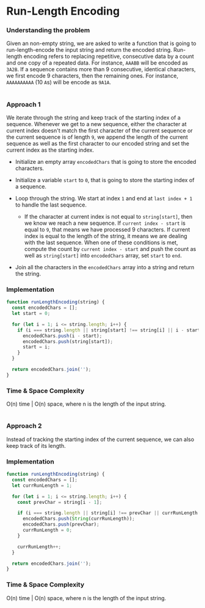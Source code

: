 # Run-Length Encoding

### Understanding the problem

Given an non-empty string, we are asked to write a function that is going to run-length-encode the input string and return the encoded string. Run-length encoding refers to replacing repetitive, consecutive data by a count and one copy of a repeated data. For instance, `AAABB` will be encoded as `3A2B`. If a sequence contains more than 9 consecutive, identical characters, we first encode 9 characters, then the remaining ones. For instance, `AAAAAAAAAA` (10 `A`s) will be encode as `9A1A`.

#

### Approach 1

We iterate through the string and keep track of the starting index of a sequence. Whenever we get to a new sequence, either the character at current index doesn't match the first character of the current sequence or the current sequence is of length `9`, we append the length of the current sequence as well as the first character to our encoded string and set the current index as the starting index.

- Initialize an empty array `encodedChars` that is going to store the encoded characters.

- Initialize a variable `start` to `0`, that is going to store the starting index of a sequence.

- Loop through the string. We start at index `1` and end at `last index + 1` to handle the last sequence.

  - If the character at current index is not equal to `string[start]`, then we know we reach a new sequence. If `current index - start` is equal to `9`, that means we have processed 9 characters. If current index is equal to the length of the string, it means we are dealing with the last sequence. When one of these conditions is met, compute the count by `current index - start` and push the count as well as `string[start]` into `encodedChars` array, set `start` to `end`.

- Join all the characters in the `encodedChars` array into a string and return the string.

### Implementation

```js
function runLengthEncoding(string) {
  const encodedChars = [];
  let start = 0;

  for (let i = 1; i <= string.length; i++) {
    if (i === string.length || string[start] !== string[i] || i - start === 9) {
      encodedChars.push(i - start);
      encodedChars.push(string[start]);
      start = i;
    }
  }

  return encodedChars.join('');
}
```

### Time & Space Complexity

O(n) time | O(n) space, where n is the length of the input string.

#

### Approach 2

Instead of tracking the starting index of the current sequence, we can also keep track of its length.

### Implementation

```js
function runLengthEncoding(string) {
  const encodedChars = [];
  let currRunLength = 1;

  for (let i = 1; i <= string.length; i++) {
    const prevChar = string[i - 1];

    if (i === string.length || string[i] !== prevChar || currRunLength === 9) {
      encodedChars.push(String(currRunLength));
      encodedChars.push(prevChar);
      currRunLength = 0;
    }

    currRunLength++;
  }

  return encodedChars.join('');
}
```

### Time & Space Complexity

O(n) time | O(n) space, where n is the length of the input string.
